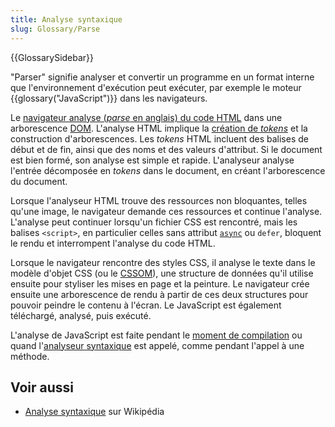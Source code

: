 ```yaml
---
title: Analyse syntaxique
slug: Glossary/Parse
---
```


{{GlossarySidebar}}

"Parser" signifie analyser et convertir un programme en un format interne que l'environnement d'exécution peut exécuter, par exemple le moteur {{glossary("JavaScript")}} dans les navigateurs.

Le [navigateur analyse (<i lang="en">parse</i> en anglais) du code HTML](/fr/docs/Learn/HTML) dans une arborescence [DOM](/fr/docs/Glossary/DOM). L'analyse HTML implique la [création de <i lang="en">tokens</i>](/fr/docs/Web/API/DOMTokenList) et la construction d'arborescences. Les <i lang="en">tokens</i> HTML incluent des balises de début et de fin, ainsi que des noms et des valeurs d'attribut. Si le document est bien formé, son analyse est simple et rapide. L'analyseur analyse l'entrée décomposée en <i lang="en">tokens</i> dans le document, en créant l'arborescence du document.

Lorsque l'analyseur HTML trouve des ressources non bloquantes, telles qu'une image, le navigateur demande ces ressources et continue l'analyse. L'analyse peut continuer lorsqu'un fichier CSS est rencontré, mais les balises `<script>`, en particulier celles sans attribut [`async`](/fr/docs/Web/JavaScript/Reference/Statements/async_function) ou `defer`, bloquent le rendu et interrompent l'analyse du code HTML.

Lorsque le navigateur rencontre des styles CSS, il analyse le texte dans le modèle d'objet CSS (ou le [CSSOM](/fr/docs/Glossary/CSSOM)), une structure de données qu'il utilise ensuite pour styliser les mises en page et la peinture. Le navigateur crée ensuite une arborescence de rendu à partir de ces deux structures pour pouvoir peindre le contenu à l'écran. Le JavaScript est également téléchargé, analysé, puis exécuté.

L'analyse de JavaScript est faite pendant le [moment de compilation](/fr/docs/Glossary/Compile_time) ou quand l'[analyseur syntaxique](/fr/docs/Glossary/Parser) est appelé, comme pendant l'appel à une méthode.

## Voir aussi

- [Analyse syntaxique](https://fr.wikipedia.org/wiki/Analyse_syntaxique) sur Wikipédia
